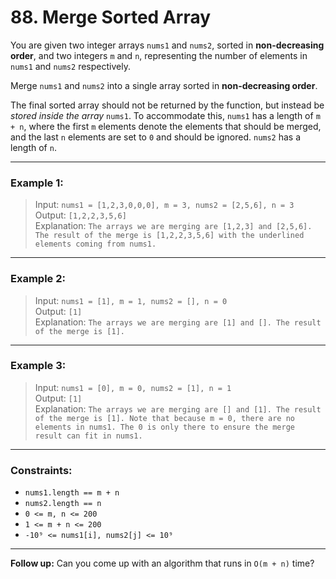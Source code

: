 # 88. Merge Sorted Array

You are given two integer arrays `nums1` and `nums2`, sorted in **non-decreasing order**, and two integers `m` and `n`, representing the number of elements in `nums1` and `nums2` respectively.

Merge `nums1` and `nums2` into a single array sorted in **non-decreasing order**.

The final sorted array should not be returned by the function, but instead be _stored inside the array_ `nums1`. To accommodate this, `nums1` has a length of `m + n`, where the first `m` elements denote the elements that should be merged, and the last `n` elements are set to `0` and should be ignored. `nums2` has a length of `n`.

---

### Example 1:

> Input: `nums1 = [1,2,3,0,0,0], m = 3, nums2 = [2,5,6], n = 3`  
> Output: `[1,2,2,3,5,6]`  
> Explanation: `The arrays we are merging are [1,2,3] and [2,5,6]. The result of the merge is [1,2,2,3,5,6] with the underlined elements coming from nums1.`

---

### Example 2:

> Input: `nums1 = [1], m = 1, nums2 = [], n = 0`  
> Output: `[1]`  
> Explanation: `The arrays we are merging are [1] and []. The result of the merge is [1].`

---

### Example 3:

> Input: `nums1 = [0], m = 0, nums2 = [1], n = 1`  
> Output: `[1]`  
> Explanation: `The arrays we are merging are [] and [1]. The result of the merge is [1]. Note that because m = 0, there are no elements in nums1. The 0 is only there to ensure the merge result can fit in nums1.`

---

### Constraints:

- `nums1.length == m + n`
- `nums2.length == n`
- `0 <= m, n <= 200`
- `1 <= m + n <= 200`
- `-10⁹ <= nums1[i], nums2[j] <= 10⁹`

---

**Follow up:** Can you come up with an algorithm that runs in `O(m + n)` time?

